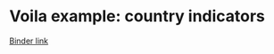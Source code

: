 
# Voila example: country indicators

[Binder link](https://mybinder.org/v2/gh/pbugnion/voila-gallery-country-indicators/master?urlpath=voila%2Frender%2Findex)
